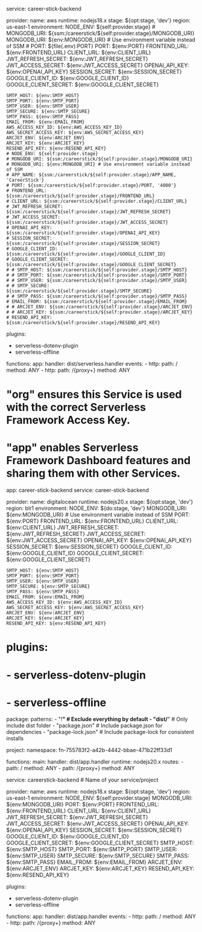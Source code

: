 service: career-stick-backend

provider:
name: aws
runtime: nodejs18.x
stage: ${opt:stage, 'dev'}
  region: us-east-1
  environment:
    NODE_ENV: ${self:provider.stage}
    # MONGODB_URI: ${ssm:/careerstick/${self:provider.stage}/MONGODB_URI}
MONGODB_URI: ${env:MONGODB_URI} # Use environment variable instead of SSM # PORT: ${file(.env):PORT}
PORT: ${env:PORT}
FRONTEND_URL: ${env:FRONTEND_URL}
CLIENT_URL: ${env:CLIENT_URL}
JWT_REFRESH_SECRET: ${env:JWT_REFRESH_SECRET}
JWT_ACCESS_SECRET: ${env:JWT_ACCESS_SECRET}
OPENAI_API_KEY: ${env:OPENAI_API_KEY}
SESSION_SECRET: ${env:SESSION_SECRET}
GOOGLE_CLIENT_ID: ${env:GOOGLE_CLIENT_ID}
GOOGLE_CLIENT_SECRET: ${env:GOOGLE_CLIENT_SECRET}

    SMTP_HOST: ${env:SMTP_HOST}
    SMTP_PORT: ${env:SMTP_PORT}
    SMTP_USER: ${env:SMTP_USER}
    SMTP_SECURE: ${env:SMTP_SECURE}
    SMTP_PASS: ${env:SMTP_PASS}
    EMAIL_FROM: ${env:EMAIL_FROM}
    AWS_ACCESS_KEY_ID: ${env:AWS_ACCESS_KEY_ID}
    AWS_SECRET_ACCESS_KEY: ${env:AWS_SECRET_ACCESS_KEY}
    ARCJET_ENV: ${env:ARCJET_ENV}
    ARCJET_KEY: ${env:ARCJET_KEY}
    RESEND_API_KEY: ${env:RESEND_API_KEY}
    # NODE_ENV: ${self:provider.stage}
    # MONGODB_URI: ${ssm:/careerstick/${self:provider.stage}/MONGODB_URI}
    # MONGODB_URI: ${env:MONGODB_URI} # Use environment variable instead of SSM
    # APP_NAME: ${ssm:/careerstick/${self:provider.stage}/APP_NAME, 'CareerStick'}
    # PORT: ${ssm:/careerstick/${self:provider.stage}/PORT, '4000'}
    # FRONTEND_URL: ${ssm:/careerstick/${self:provider.stage}/FRONTEND_URL}
    # CLIENT_URL: ${ssm:/careerstick/${self:provider.stage}/CLIENT_URL}
    # JWT_REFRESH_SECRET: ${ssm:/careerstick/${self:provider.stage}/JWT_REFRESH_SECRET}
    # JWT_ACCESS_SECRET: ${ssm:/careerstick/${self:provider.stage}/JWT_ACCESS_SECRET}
    # OPENAI_API_KEY: ${ssm:/careerstick/${self:provider.stage}/OPENAI_API_KEY}
    # SESSION_SECRET: ${ssm:/careerstick/${self:provider.stage}/SESSION_SECRET}
    # GOOGLE_CLIENT_ID: ${ssm:/careerstick/${self:provider.stage}/GOOGLE_CLIENT_ID}
    # GOOGLE_CLIENT_SECRET: ${ssm:/careerstick/${self:provider.stage}/GOOGLE_CLIENT_SECRET}
    # # SMTP_HOST: ${ssm:/careerstick/${self:provider.stage}/SMTP_HOST}
    # # SMTP_PORT: ${ssm:/careerstick/${self:provider.stage}/SMTP_PORT}
    # # SMTP_USER: ${ssm:/careerstick/${self:provider.stage}/SMTP_USER}
    # # SMTP_SECURE: ${ssm:/careerstick/${self:provider.stage}/SMTP_SECURE}
    # # SMTP_PASS: ${ssm:/careerstick/${self:provider.stage}/SMTP_PASS}
    # EMAIL_FROM: ${ssm:/careerstick/${self:provider.stage}/EMAIL_FROM}
    # # ARCJET_ENV: ${ssm:/careerstick/${self:provider.stage}/ARCJET_ENV}
    # # ARCJET_KEY: ${ssm:/careerstick/${self:provider.stage}/ARCJET_KEY}
    # RESEND_API_KEY: ${ssm:/careerstick/${self:provider.stage}/RESEND_API_KEY}

plugins:

- serverless-dotenv-plugin
- serverless-offline

functions:
app:
handler: dist/serverless.handler
events: - http:
path: /
method: ANY - http:
path: /{proxy+}
method: ANY

# "org" ensures this Service is used with the correct Serverless Framework Access Key.

# "app" enables Serverless Framework Dashboard features and sharing them with other Services.

app: career-stick-backend
service: career-stick-backend

provider:
name: digitalocean
runtime: nodejs20.x
stage: ${opt:stage, 'dev'}
region: blr1
environment:
NODE_ENV: ${do:stage, 'dev'}
MONGODB_URI: ${env:MONGODB_URI} # Use environment variable instead of SSM
PORT: ${env:PORT}
FRONTEND_URL: ${env:FRONTEND_URL}
CLIENT_URL: ${env:CLIENT_URL}
JWT_REFRESH_SECRET: ${env:JWT_REFRESH_SECRET}
JWT_ACCESS_SECRET: ${env:JWT_ACCESS_SECRET}
OPENAI_API_KEY: ${env:OPENAI_API_KEY}
SESSION_SECRET: ${env:SESSION_SECRET}
GOOGLE_CLIENT_ID: ${env:GOOGLE_CLIENT_ID}
GOOGLE_CLIENT_SECRET: ${env:GOOGLE_CLIENT_SECRET}

    SMTP_HOST: ${env:SMTP_HOST}
    SMTP_PORT: ${env:SMTP_PORT}
    SMTP_USER: ${env:SMTP_USER}
    SMTP_SECURE: ${env:SMTP_SECURE}
    SMTP_PASS: ${env:SMTP_PASS}
    EMAIL_FROM: ${env:EMAIL_FROM}
    AWS_ACCESS_KEY_ID: ${env:AWS_ACCESS_KEY_ID}
    AWS_SECRET_ACCESS_KEY: ${env:AWS_SECRET_ACCESS_KEY}
    ARCJET_ENV: ${env:ARCJET_ENV}
    ARCJET_KEY: ${env:ARCJET_KEY}
    RESEND_API_KEY: ${env:RESEND_API_KEY}

# plugins:

# - serverless-dotenv-plugin

# - serverless-offline

package:
patterns: - "!**" # Exclude everything by default - "dist/**" # Only include dist folder - "package.json" # Include package.json for dependencies - "package-lock.json" # Include package-lock for consistent installs

project:
namespace: fn-755783f2-a42b-4442-bbae-471b22ff33d1

functions:
main:
handler: dist/app.handler
runtime: nodejs20.x
routes: - path: /
method: ANY - path: /{proxy+}
method: ANY

service: careerstick-backend # Name of your service/project

provider:
name: aws
runtime: nodejs18.x
stage: ${opt:stage, 'dev'}
region: us-east-1
environment:
NODE_ENV: ${self:provider.stage}
MONGODB_URI: ${env:MONGODB_URI}
PORT: ${env:PORT}
FRONTEND_URL: ${env:FRONTEND_URL}
CLIENT_URL: ${env:CLIENT_URL}
JWT_REFRESH_SECRET: ${env:JWT_REFRESH_SECRET}
JWT_ACCESS_SECRET: ${env:JWT_ACCESS_SECRET}
OPENAI_API_KEY: ${env:OPENAI_API_KEY}
SESSION_SECRET: ${env:SESSION_SECRET}
GOOGLE_CLIENT_ID: ${env:GOOGLE_CLIENT_ID}
GOOGLE_CLIENT_SECRET: ${env:GOOGLE_CLIENT_SECRET}
SMTP_HOST: ${env:SMTP_HOST}
SMTP_PORT: ${env:SMTP_PORT}
SMTP_USER: ${env:SMTP_USER}
SMTP_SECURE: ${env:SMTP_SECURE}
SMTP_PASS: ${env:SMTP_PASS}
EMAIL_FROM: ${env:EMAIL_FROM}
ARCJET_ENV: ${env:ARCJET_ENV}
ARCJET_KEY: ${env:ARCJET_KEY}
RESEND_API_KEY: ${env:RESEND_API_KEY}

plugins:

- serverless-dotenv-plugin
- serverless-offline

functions:
app:
handler: dist/app.handler
events: - http:
path: /
method: ANY - http:
path: /{proxy+}
method: ANY

